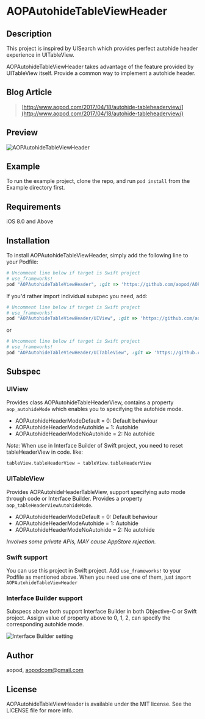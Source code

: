 # AOPAutohideTableViewHeader

## Description

This project is inspired by UISearch which provides perfect autohide header experience in UITableView.

AOPAutohideTableViewHeader takes advantage of the feature provided by UITableView itself. Provide a common way to implement a autohide header.

## Blog Article

> [http://www.aopod.com/2017/04/18/autohide-tableheaderview/](http://www.aopod.com/2017/04/18/autohide-tableheaderview/)

## Preview

![AOPAutohideTableViewHeader](http://www.aopod.com/assets/post/2017/04-18-autohide-tableHeaderView.gif)

## Example

To run the example project, clone the repo, and run `pod install` from the Example directory first.

## Requirements

iOS 8.0 and Above

## Installation

To install AOPAutohideTableViewHeader, simply add the following line to your Podfile:

```ruby
# Uncomment line below if target is Swift project
# use_frameworks!
pod "AOPAutohideTableViewHeader", :git => 'https://github.com/aopod/AOPAutohideTableViewHeader'
```

If you'd rather import individual subspec you need, add:

```ruby
# Uncomment line below if target is Swift project
# use_frameworks!
pod "AOPAutohideTableViewHeader/UIView", :git => 'https://github.com/aopod/AOPAutohideTableViewHeader'
``` 

or

```ruby
# Uncomment line below if target is Swift project
# use_frameworks!
pod "AOPAutohideTableViewHeader/UITableView", :git => 'https://github.com/aopod/AOPAutohideTableViewHeader'
``` 

## Subspec

### UIView

Provides class AOPAutohideTableHeaderView, contains a property `aop_autohideMode` which enables you to specifying the autohide mode.

* AOPAutohideHeaderModeDefault    = 0: Default behaviour
* AOPAutohideHeaderModeAutohide   = 1: Autohide
* AOPAutohideHeaderModeNoAutohide = 2: No autohide

*Note*: When use in Interface Builder of Swift project, you need to reset tableHeaderView in code. like:

```swift
tableView.tableHeaderView = tableView.tableHeaderView
```

### UITableView

Provides AOPAutohideHeaderTableView, support specifying auto mode through code or Interface Builder. Provides a property `aop_tableHeaderViewAutohideMode`.

* AOPAutohideHeaderModeDefault    = 0: Default behaviour
* AOPAutohideHeaderModeAutohide   = 1: Autohide
* AOPAutohideHeaderModeNoAutohide = 2: No autohide

*Involves some private APIs, MAY cause AppStore rejection.*

### Swift support

You can use this project in Swift project. Add `use_frameworks!` to your Podfile as mentioned above. When you need use one of them, just `import AOPAutohideTableViewHeader`

### Interface Builder support

Subspecs above both support Interface Builder in both Objective-C or Swift project. Assign value of property above to 0, 1, 2, can specify the corresponding autohide mode.

![Interface Builder setting](http://www.aopod.com/assets/post/2017/04-18-interface-builder-setting.png)

## Author

aopod, aopodcom@gmail.com

## License

AOPAutohideTableViewHeader is available under the MIT license. See the LICENSE file for more info.
